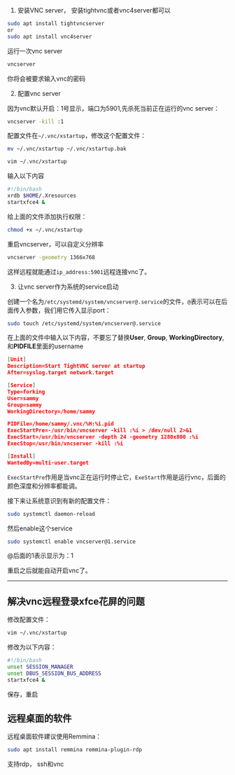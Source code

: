 1. 安装VNC server， 安装tightvnc或者vnc4server都可以

```bash
sudo apt install tightvncserver
or
sudo apt install vnc4server
```

运行一次vnc server

```bash
vncserver
```

你将会被要求输入vnc的密码

2. 配置vnc server

因为vnc默认开启：1号显示，端口为5901,先杀死当前正在运行的vnc server：

```bash
vncserver -kill :1
```

配置文件在`~/.vnc/xstartup`，修改这个配置文件：

```bash
mv ~/.vnc/xstartup ~/.vnc/xstartup.bak
```

```bash
vim ~/.vnc/xstartup
```

输入以下内容

```bash
#!/bin/bash
xrdb $HOME/.Xresources
startxfce4 &
```

给上面的文件添加执行权限：

```bash
chmod +x ~/.vnc/xstartup
```

重启vncserver，可以自定义分辨率

```bash
vncserver -geometry 1366x768
```

这样远程就能通过`ip_address:5901`远程连接vnc了。

3. 让vnc server作为系统的service启动

创建一个名为`/etc/systemd/system/vncserver@.service`的文件，`@`表示可以在后面传入参数，我们用它传入显示port：

```bash
sudo touch /etc/systemd/system/vncserver@.service
```

在上面的文件中输入以下内容，不要忘了替换**User**, **Group**, **WorkingDirectory**, 和**PIDFILE**里面的username

```json
[Unit]
Description=Start TightVNC server at startup
After=syslog.target network.target

[Service]
Type=forking
User=sammy
Group=sammy
WorkingDirectory=/home/sammy

PIDFile=/home/sammy/.vnc/%H:%i.pid
ExecStartPre=-/usr/bin/vncserver -kill :%i > /dev/null 2>&1
ExecStart=/usr/bin/vncserver -depth 24 -geometry 1280x800 :%i
ExecStop=/usr/bin/vncserver -kill :%i

[Install]
WantedBy=multi-user.target
```

`ExecStartPre`作用是当vnc正在运行时停止它，`ExeStart`作用是运行vnc，后面的颜色深度和分辨率都能调。

接下来让系统意识到有新的配置文件：

```bash
sudo systemctl daemon-reload
```

然后enable这个service

```bash
sudo systemctl enable vncserver@1.service
```

@后面的1表示显示为：1

重启之后就能自动开启vnc了。

---

## 解决vnc远程登录xfce花屏的问题

修改配置文件：

```bash
vim ~/.vnc/xstartup
```

修改为以下内容：

```bash
#!/bin/bash
unset SESSION_MANAGER
unset DBUS_SESSION_BUS_ADDRESS
startxfce4 &
```

保存，重启



## 远程桌面的软件

远程桌面软件建议使用Remmina：

```bash
sudo apt install remmina remmina-plugin-rdp
```

支持rdp， ssh和vnc